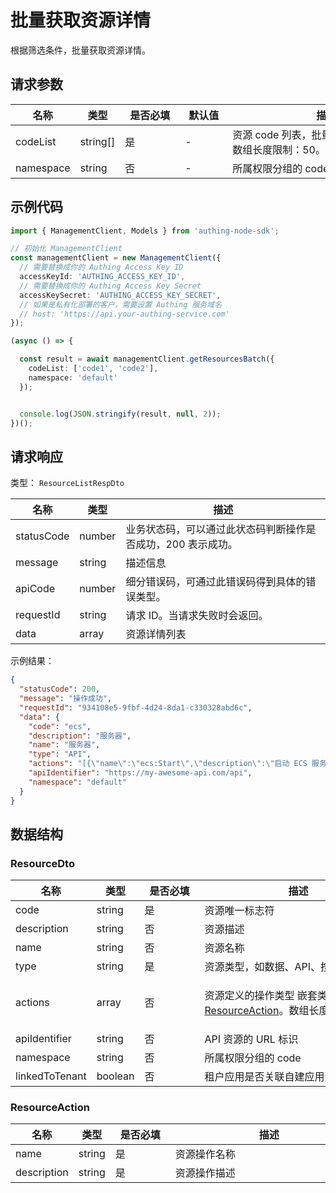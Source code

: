 # 批量获取资源详情

<!--
  警告⚠️：
  不要直接修改该文档，
  https://github.com/Authing/authing-docs-factory
  使用该项目进行生成
-->

<LastUpdated />

根据筛选条件，批量获取资源详情。

## 请求参数

| 名称 | 类型 | <div style="width:80px">是否必填</div> | <div style="width:60px">默认值</div> | <div style="width:300px">描述</div> | <div style="width:200px">示例值</div> |
| ---- | ---- | ---- | ---- | ---- | ---- |
 | codeList | string[]  | 是 | - | 资源 code 列表，批量可以使用逗号分隔 数组长度限制：50。 | `["code1","code2"]` |
 | namespace | string  | 否 | - | 所属权限分组的 code  | `default` |




## 示例代码

```ts
import { ManagementClient, Models } from 'authing-node-sdk';

// 初始化 ManagementClient
const managementClient = new ManagementClient({
  // 需要替换成你的 Authing Access Key ID
  accessKeyId: 'AUTHING_ACCESS_KEY_ID',
  // 需要替换成你的 Authing Access Key Secret
  accessKeySecret: 'AUTHING_ACCESS_KEY_SECRET',
  // 如果是私有化部署的客户，需要设置 Authing 服务域名
  // host: 'https://api.your-authing-service.com'
});

(async () => {

  const result = await managementClient.getResourcesBatch({
    codeList: ['code1', 'code2'],
    namespace: 'default'
  });


  console.log(JSON.stringify(result, null, 2));
})();

```



  
## 请求响应

类型： `ResourceListRespDto`

| 名称 | 类型 | 描述 |
| ---- | ---- | ---- |
| statusCode | number | 业务状态码，可以通过此状态码判断操作是否成功，200 表示成功。 |
| message | string | 描述信息 |
| apiCode | number | 细分错误码，可通过此错误码得到具体的错误类型。 |
| requestId | string | 请求 ID。当请求失败时会返回。 |
| data | array | 资源详情列表 |



示例结果：

```json
{
  "statusCode": 200,
  "message": "操作成功",
  "requestId": "934108e5-9fbf-4d24-8da1-c330328abd6c",
  "data": {
    "code": "ecs",
    "description": "服务器",
    "name": "服务器",
    "type": "API",
    "actions": "[{\"name\":\"ecs:Start\",\"description\":\"启动 ECS 服务器\"},{\"name\":\"ecs:Stop\",\"description\":\"停止 ECS 服务器\"}]",
    "apiIdentifier": "https://my-awesome-api.com/api",
    "namespace": "default"
  }
}
```

## 数据结构


### <a id="ResourceDto"></a> ResourceDto

| 名称 | 类型 | <div style="width:80px">是否必填</div> | <div style="width:300px">描述</div> | <div style="width:200px">示例值</div> |
| ---- |  ---- | ---- | ---- | ---- |
| code | string | 是 | 资源唯一标志符   |  `ecs` |
| description | string | 否 | 资源描述   |  `服务器` |
| name | string | 否 | 资源名称   |  `服务器` |
| type | string | 是 | 资源类型，如数据、API、按钮、菜单   | DATA |
| actions | array | 否 | 资源定义的操作类型 嵌套类型：<a href="#ResourceAction">ResourceAction</a>。数组长度限制：100。  |  `[{"name":"ecs:Start","description":"启动 ECS 服务器"},{"name":"ecs:Stop","description":"停止 ECS 服务器"}]` |
| apiIdentifier | string | 否 | API 资源的 URL 标识   |  `https://my-awesome-api.com/api` |
| namespace | string | 否 | 所属权限分组的 code   |  `default` |
| linkedToTenant | boolean | 否 | 租户应用是否关联自建应用资源   |  |


### <a id="ResourceAction"></a> ResourceAction

| 名称 | 类型 | <div style="width:80px">是否必填</div> | <div style="width:300px">描述</div> | <div style="width:200px">示例值</div> |
| ---- |  ---- | ---- | ---- | ---- |
| name | string | 是 | 资源操作名称   |  `ecs:Start` |
| description | string | 是 | 资源操作描述   |  `ecs:Start` |


